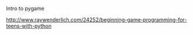 Intro to pygame

http://www.raywenderlich.com/24252/beginning-game-programming-for-teens-with-python
